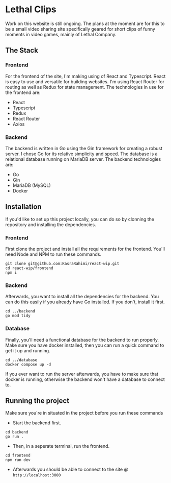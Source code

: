 # Lethal Clips
Work on this website is still ongoing. The plans at the moment are for this to be a small video sharing site specifically geared for short clips of funny moments in video games, mainly of Lethal Company.

## The Stack
### Frontend
For the frontend of the site, I'm making using of React and Typescript. React is easy to use and versatile for building websites. I'm using React Router for routing as well as Redux for state management. The technologies in use for the frontend are:
- React
- Typescript
- Redux
- React Router
- Axios

### Backend
The backend is written in Go using the Gin framework for creating a robust server. I chose Go for its relative simplicity and speed. The database is a relational database running on MariaDB server. The backend technologies are:
- Go
- Gin
- MariaDB (MySQL)
- Docker

## Installation
If you'd like to set up this project locally, you can do so by clonning the repository and installing the dependencies.
### Frontend
First clone the project and install all the requirements for the frontend. You'll need Node and NPM to run these commands.
```
git clone git@github.com:KasraRahimi/react-wip.git
cd react-wip/frontend
npm i
```
### Backend
Afterwards, you want to install all the dependencies for the backend. You can do this easily if you already have Go installed. If you don't, install it first.
```
cd ../backend
go mod tidy
```
### Database
Finally, you'll need a functional database for the backend to run properly. Make sure you have docker installed, then you can run a quick command to get it up and running.
```
cd ../database
docker compose up -d
```
If you ever want to run the server afterwards, you have to make sure that docker is running, otherwise the backend won't have a database to connect to.
## Running the project
Make sure you're in situated in the project before you run these commands
- Start the backend first.
```
cd backend
go run .
```
- Then, in a seperate terminal, run the frontend.
```
cd frontend
npm run dev
```
- Afterwards you should be able to connect to the site @ `http://localhost:3000`